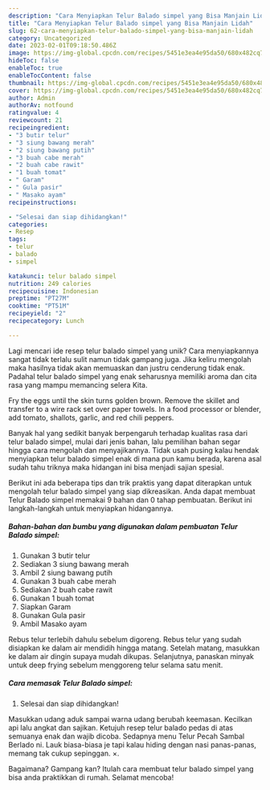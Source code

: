 ```yaml
---
description: "Cara Menyiapkan Telur Balado simpel yang Bisa Manjain Lidah"
title: "Cara Menyiapkan Telur Balado simpel yang Bisa Manjain Lidah"
slug: 62-cara-menyiapkan-telur-balado-simpel-yang-bisa-manjain-lidah
category: Uncategorized
date: 2023-02-01T09:18:50.486Z
image: https://img-global.cpcdn.com/recipes/5451e3ea4e95da50/680x482cq70/telur-balado-simpel-foto-resep-utama.jpg
hideToc: false
enableToc: true
enableTocContent: false
thumbnail: https://img-global.cpcdn.com/recipes/5451e3ea4e95da50/680x482cq70/telur-balado-simpel-foto-resep-utama.jpg
cover: https://img-global.cpcdn.com/recipes/5451e3ea4e95da50/680x482cq70/telur-balado-simpel-foto-resep-utama.jpg
author: Admin
authorAv: notfound
ratingvalue: 4
reviewcount: 21
recipeingredient:
- "3 butir telur"
- "3 siung bawang merah"
- "2 siung bawang putih"
- "3 buah cabe merah"
- "2 buah cabe rawit"
- "1 buah tomat"
- " Garam"
- " Gula pasir"
- " Masako ayam"
recipeinstructions:

- "Selesai dan siap dihidangkan!"
categories:
- Resep
tags:
- telur
- balado
- simpel

katakunci: telur balado simpel 
nutrition: 249 calories
recipecuisine: Indonesian
preptime: "PT27M"
cooktime: "PT51M"
recipeyield: "2"
recipecategory: Lunch

---
```





Lagi mencari ide resep telur balado simpel yang unik? Cara menyiapkannya sangat tidak terlalu sulit namun tidak gampang juga. Jika keliru mengolah maka hasilnya tidak akan memuaskan dan justru cenderung tidak enak. Padahal telur balado simpel yang enak seharusnya memiliki aroma dan cita rasa yang mampu memancing selera Kita.





Fry the eggs until the skin turns golden brown. Remove the skillet and transfer to a wire rack set over paper towels. In a food processor or blender, add tomato, shallots, garlic, and red chili peppers.

Banyak hal yang sedikit banyak berpengaruh terhadap kualitas rasa dari telur balado simpel, mulai dari jenis bahan, lalu pemilihan bahan segar hingga cara mengolah dan menyajikannya. Tidak usah pusing kalau hendak menyiapkan telur balado simpel enak di mana pun kamu berada, karena asal sudah tahu triknya maka hidangan ini bisa menjadi sajian spesial.






Berikut ini ada beberapa tips dan trik praktis yang dapat diterapkan untuk mengolah telur balado simpel yang siap dikreasikan. Anda dapat membuat Telur Balado simpel memakai 9 bahan dan 0 tahap pembuatan. Berikut ini langkah-langkah untuk menyiapkan hidangannya.

<!--inarticleads1-->

##### Bahan-bahan dan bumbu yang digunakan dalam pembuatan Telur Balado simpel:

1. Gunakan 3 butir telur
1. Sediakan 3 siung bawang merah
1. Ambil 2 siung bawang putih
1. Gunakan 3 buah cabe merah
1. Sediakan 2 buah cabe rawit
1. Gunakan 1 buah tomat
1. Siapkan  Garam
1. Gunakan  Gula pasir
1. Ambil  Masako ayam


Rebus telur terlebih dahulu sebelum digoreng. Rebus telur yang sudah disiapkan ke dalam air mendidih hingga matang. Setelah matang, masukkan ke dalam air dingin supaya mudah dikupas. Selanjutnya, panaskan minyak untuk deep frying sebelum menggoreng telur selama satu menit. 

<!--inarticleads2-->

##### Cara memasak Telur Balado simpel:


1. Selesai dan siap dihidangkan!

Masukkan udang aduk sampai warna udang berubah keemasan. Kecilkan api lalu angkat dan sajikan. Ketujuh resep telur balado pedas di atas semuanya enak dan wajib dicoba. Sedapnya menu Telur Pecah Sambal Berlado ni. Lauk biasa-biasa je tapi kalau hiding dengan nasi panas-panas, memang tak cukup sepinggan. ×. 

Bagaimana? Gampang kan? Itulah cara membuat telur balado simpel yang bisa anda praktikkan di rumah. Selamat mencoba!
